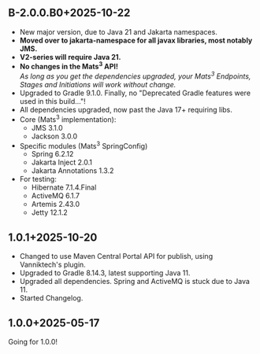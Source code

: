 ## B-2.0.0.B0+2025-10-22

* New major version, due to Java 21 and Jakarta namespaces.
* **Moved over to jakarta-namespace for all javax libraries, most notably JMS.**
* **V2-series will require Java 21.**
* **No changes in the Mats<sup>3</sup> API!**  
  _As long as you get the dependencies upgraded, your Mats<sup>3</sup> Endpoints, Stages and Initiations will
  work without change._
* Upgraded to Gradle 9.1.0. Finally, no "Deprecated Gradle features were used in this build..."!
* All dependencies upgraded, now past the Java 17+ requiring libs.
* Core (Mats<sup>3</sup> implementation):
  * JMS 3.1.0
  * Jackson 3.0.0
* Specific modules (Mats<sup>3</sup> SpringConfig)
  * Spring 6.2.12
  * Jakarta Inject 2.0.1
  * Jakarta Annotations 1.3.2
* For testing:
  * Hibernate 7.1.4.Final
  * ActiveMQ 6.1.7
  * Artemis 2.43.0
  * Jetty 12.1.2

## 1.0.1+2025-10-20

* Changed to use Maven Central Portal API for publish, using Vanniktech's plugin.
* Upgraded to Gradle 8.14.3, latest supporting Java 11.
* Upgraded all dependencies. Spring and ActiveMQ is stuck due to Java 11.
* Started Changelog.

## 1.0.0+2025-05-17

Going for 1.0.0!